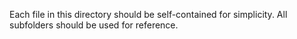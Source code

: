 Each file in this directory should be self-contained for simplicity.
All subfolders should be used for reference.
